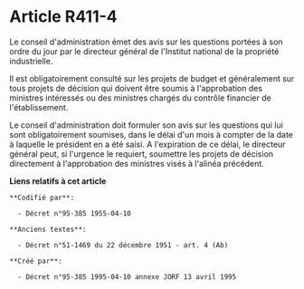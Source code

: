 # Article R411-4

Le conseil d'administration émet des avis sur les questions portées à son ordre du jour par le directeur général de
l'Institut national de la propriété industrielle.

Il est obligatoirement consulté sur les projets de budget et généralement sur tous projets de décision qui doivent être
soumis à l'approbation des ministres intéressés ou des ministres chargés du contrôle financier de l'établissement.

Le conseil d'administration doit formuler son avis sur les questions qui lui sont obligatoirement soumises, dans le délai
d'un mois à compter de la date à laquelle le président en a été saisi. A l'expiration de ce délai, le directeur général peut,
si l'urgence le requiert, soumettre les projets de décision directement à l'approbation des ministres visés à l'alinéa
précédent.

**Liens relatifs à cet article**

	**Codifié par**:

	  - Décret n°95-385 1955-04-10

	**Anciens textes**:

	  - Décret n°51-1469 du 22 décembre 1951 - art. 4 (Ab)

	**Créé par**:

	  - Décret n°95-385 1995-04-10 annexe JORF 13 avril 1995
